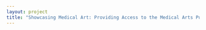 ```yaml
--- 
layout: project 
title: "Showcasing Medical Art: Providing Access to the Medical Arts Publishing Foundation Collection" 
---
```




